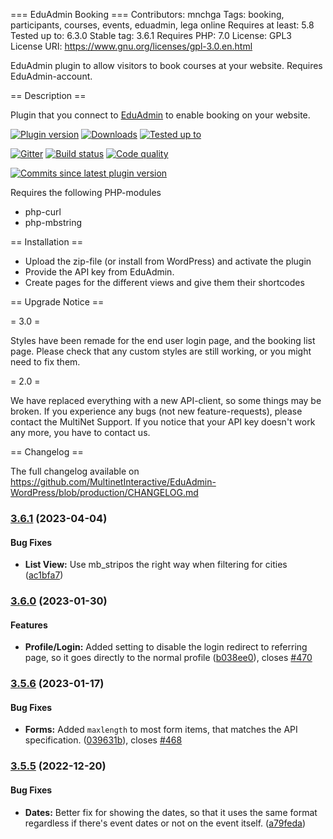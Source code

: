 === EduAdmin Booking ===
Contributors: mnchga
Tags: booking, participants, courses, events, eduadmin, lega online
Requires at least: 5.8
Tested up to: 6.3.0
Stable tag: 3.6.1
Requires PHP: 7.0
License: GPL3
License URI: https://www.gnu.org/licenses/gpl-3.0.en.html

EduAdmin plugin to allow visitors to book courses at your website. Requires EduAdmin-account.

== Description ==

Plugin that you connect to [EduAdmin](https://www.eduadmin.se) to enable booking on your website.

[<img src="https://img.shields.io/wordpress/plugin/v/eduadmin-booking.svg" alt="Plugin version" />](https://wordpress.org/plugins/eduadmin-booking/)
[<img src="https://img.shields.io/wordpress/plugin/dt/eduadmin-booking.svg" alt="Downloads" />](https://wordpress.org/plugins/eduadmin-booking/)
[<img src="https://img.shields.io/wordpress/v/eduadmin-booking.svg" alt="Tested up to" />](https://wordpress.org/plugins/eduadmin-booking/)

[<img src="https://badges.gitter.im/MultinetInteractive/EduAdmin-WordPress.png" alt="Gitter" />](https://gitter.im/MultinetInteractive/EduAdmin-WordPress)
[<img src="https://travis-ci.org/MultinetInteractive/EduAdmin-WordPress.svg?branch=master" alt="Build status" />](https://travis-ci.org/MultinetInteractive/EduAdmin-WordPress)
[<img src="https://scrutinizer-ci.com/g/MultinetInteractive/EduAdmin-WordPress/badges/quality-score.png?b=master" alt="Code quality" />](https://scrutinizer-ci.com/g/MultinetInteractive/EduAdmin-WordPress/?branch=master)

[<img src="https://img.shields.io/github/commits-since/MultinetInteractive/EduAdmin-WordPress/latest.svg" alt="Commits since latest plugin version" />](https://wordpress.org/plugins/eduadmin-booking/)

Requires the following PHP-modules

- php-curl
- php-mbstring

== Installation ==

-   Upload the zip-file (or install from WordPress) and activate the plugin
-   Provide the API key from EduAdmin.
-   Create pages for the different views and give them their shortcodes

== Upgrade Notice ==

= 3.0 =

Styles have been remade for the end user login page, and the booking list page. Please check that any custom styles are still working, or you might need to fix them.

= 2.0 =

We have replaced everything with a new API-client, so some things may be broken. If you experience any bugs (not new feature-requests), please contact the MultiNet Support.
If you notice that your API key doesn't work any more, you have to contact us.

== Changelog ==

The full changelog available on https://github.com/MultinetInteractive/EduAdmin-WordPress/blob/production/CHANGELOG.md

### [3.6.1](https://github.com/MultinetInteractive/EduAdmin-WordPress/compare/v3.6.0...v3.6.1) (2023-04-04)


#### Bug Fixes

* **List View:** Use mb_stripos the right way when filtering for cities ([ac1bfa7](https://github.com/MultinetInteractive/EduAdmin-WordPress/commit/ac1bfa7fdb7736ae28e0ffcc325a2fb6253d8b21))

### [3.6.0](https://github.com/MultinetInteractive/EduAdmin-WordPress/compare/v3.5.6...v3.6.0) (2023-01-30)


#### Features

* **Profile/Login:** Added setting to disable the login redirect to referring page, so it goes directly to the normal profile ([b038ee0](https://github.com/MultinetInteractive/EduAdmin-WordPress/commit/b038ee03f575bcb2f03d8ab56524e99ba329c134)), closes [#470](https://github.com/MultinetInteractive/EduAdmin-WordPress/issues/470)

### [3.5.6](https://github.com/MultinetInteractive/EduAdmin-WordPress/compare/v3.5.5...v3.5.6) (2023-01-17)


#### Bug Fixes

* **Forms:** Added `maxlength` to most form items, that matches the API specification. ([039631b](https://github.com/MultinetInteractive/EduAdmin-WordPress/commit/039631b109aafb8c77578de676d36f8868e45037)), closes [#468](https://github.com/MultinetInteractive/EduAdmin-WordPress/issues/468)

### [3.5.5](https://github.com/MultinetInteractive/EduAdmin-WordPress/compare/v3.5.4...v3.5.5) (2022-12-20)


#### Bug Fixes

* **Dates:** Better fix for showing the dates, so that it uses the same format regardless if there's event dates or not on the event itself. ([a79feda](https://github.com/MultinetInteractive/EduAdmin-WordPress/commit/a79feda08e000ac3258b2841c522d7cc804997b6))




